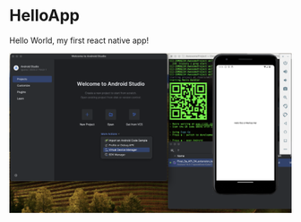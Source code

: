 # HelloApp
Hello World, my first react native app! 


![width:600px](INFO670/images/FirstReactNative.png)